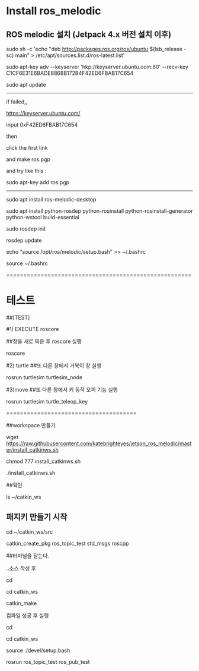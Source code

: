 # Install ros_melodic

## ROS melodic 설치 (Jetpack 4.x 버전 설치 이후)

sudo sh -c 'echo "deb http://packages.ros.org/ros/ubuntu $(lsb_release -sc) main" > /etc/apt/sources.list.d/ros-latest.list'

sudo apt-key adv --keyserver 'hkp://keyserver.ubuntu.com:80' --recv-key C1CF6E31E6BADE8868B172B4F42ED6FBAB17C654

sudo apt update

----------------------
if failed,,

https://keyserver.ubuntu.com/

input 
0xF42ED6FBAB17C654

then 

click the first link

and make ros.pgp

and try like this :

sudo apt-key add ros.pgp 

-----------------------

sudo apt install ros-melodic-desktop

sudo apt install python-rosdep python-rosinstall python-rosinstall-generator python-wstool build-essential 

sudo rosdep init

rosdep update

echo "source /opt/ros/melodic/setup.bash" >> ~/.bashrc

source ~/.bashrc

======================================================
# 테스트

##[TEST]

#1) EXECUTE roscore 

##창을 새로 띄운 후 roscore 실행 

roscore

#2) turtle
##또 다른 창에서 거북이 창 실행

rosrun turtlesim turtlesim_node

#3)move
##또 다른 창에서 키 동작 오퍼 기능 실행

rosrun turtlesim turtle_teleop_key


======================================

##workspace 만들기

wget https://raw.githubusercontent.com/katebrighteyes/jetson_ros_melodic/master/install_catkinws.sh

chmod 777 install_catkinws.sh

./install_catkinws.sh

##확인

ls ~/catkin_ws


## 패지키 만들기 시작

cd ~/catkin_ws/src

catkin_create_pkg ros_topic_test std_msgs roscpp



##터미널을 닫는다.

..소스 작성 후

cd

cd catkin_ws


catkin_make

컴파일 성공 후 실행

cd

cd catkin_ws

source ./devel/setup.bash

rosrun ros_topic_test ros_pub_test




